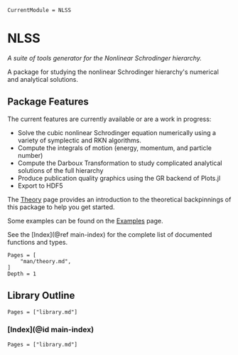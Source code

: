 ```@meta
CurrentModule = NLSS
```
# NLSS

*A suite of tools generator for the Nonlinear Schrodinger hierarchy.*

A package for studying the nonlinear Schrodinger hierarchy's numerical and analytical solutions.

## Package Features
The current features are currently available or are a work in progress:

- Solve the cubic nonlinear Schrodinger equation numerically using a variety of symplectic and RKN algorithms.
- Compute the integrals of motion (energy, momentum, and particle number)
- Compute the Darboux Transformation to study complicated analytical solutions of the full hierarchy
- Produce publication quality graphics using the GR backend of Plots.jl
- Export to HDF5

The [Theory](@ref) page provides an introduction to the theoretical backpinnings of this package to help you get started.

Some examples can be found on the [Examples](@ref) page.

See the [Index](@ref main-index) for the complete list of documented functions and types.
```@contents
Pages = [
    "man/theory.md",
]
Depth = 1
```

## Library Outline

```@contents
Pages = ["library.md"]
```

### [Index](@id main-index)

```@index
Pages = ["library.md"]
```
